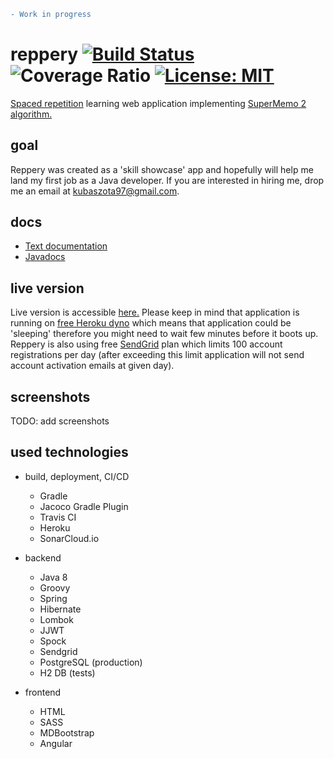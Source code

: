 ```diff
- Work in progress
```
# reppery [![Build Status](https://travis-ci.org/szotaa/reppery.svg?branch=master)](https://travis-ci.org/szotaa/reppery) ![Coverage Ratio](https://sonarcloud.io/api/project_badges/measure?project=pl.szotaa%3Areppery%3Areppery-backend&metric=coverage) [![License: MIT](https://img.shields.io/badge/License-MIT-yellow.svg)](https://opensource.org/licenses/MIT)
<a href="https://en.wikipedia.org/wiki/Spaced_repetition">Spaced repetition</a> learning web application implementing 
<a href="https://www.supermemo.com/english/ol/sm2.htm">SuperMemo 2 algorithm.</a>

## goal
Reppery was created as a 'skill showcase' app and hopefully will help me land my first job as a Java developer. 
If you are interested in hiring me, drop me an email at <a href="mailto:kubaszota97@gmail.com">kubaszota97@gmail.com</a>.

## docs
- <a href="https://github.com/szotaa/reppery/wiki">Text documentation</a>
- <a href="https://szotaa.github.io/reppery/">Javadocs</a>

## live version
Live version is accessible <a href="https://reppery.herokuapp.com/">here.</a> Please keep in mind that application is 
running on <a href="https://www.heroku.com/pricing#dynos">free Heroku dyno</a> which means that application could be 
'sleeping' therefore you might need to wait few minutes before it boots up. Reppery is also using free 
<a href="https://sendgrid.com/pricing/">SendGrid</a> plan which limits 100 account registrations per day 
(after exceeding this limit application will not send account activation emails at given day).

## screenshots
TODO: add screenshots

## used technologies

* build, deployment, CI/CD
    * Gradle
    * Jacoco Gradle Plugin
    * Travis CI
    * Heroku
    * SonarCloud.io
    
* backend
    * Java 8
    * Groovy
    * Spring
    * Hibernate
    * Lombok
    * JJWT
    * Spock
    * Sendgrid
    * PostgreSQL (production)
    * H2 DB (tests)
    
* frontend
    * HTML
    * SASS
    * MDBootstrap
    * Angular
    

